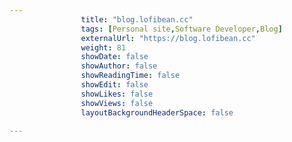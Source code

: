 ---
                title: "blog.lofibean.cc"
                tags: [Personal site,Software Developer,Blog]
                externalUrl: "https://blog.lofibean.cc"
                weight: 81
                showDate: false
                showAuthor: false
                showReadingTime: false
                showEdit: false
                showLikes: false
                showViews: false
                layoutBackgroundHeaderSpace: false
                ---
